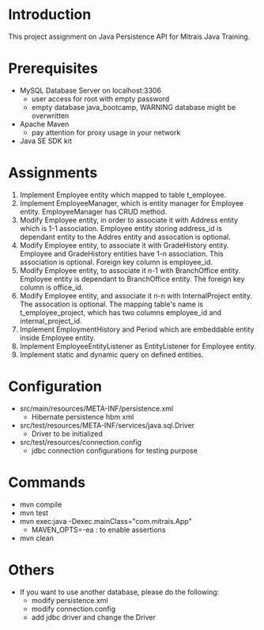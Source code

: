 # Introduction

This project assignment on Java Persistence API for Mitrais Java Training.

# Prerequisites

- MySQL Database Server on localhost:3306
    + user access for root with empty password
    + empty database java_bootcamp, WARNING database might be overwritten
- Apache Maven
    + pay attention for proxy usage in your network
- Java SE SDK kit

# Assignments

1. Implement Employee entity which mapped to table t_employee.
2. Implement EmployeeManager, which is entity manager for 
Employee entity. EmployeeManager has CRUD method.
3. Modify Employee entity, in order to associate it with
Address entity which is 1-1 association. Employee entity storing
address_id is dependant entity to the Addres entity and assocation 
is optional.
4. Modify Employee entity, to associate it with GradeHistory entity.
Employee and GradeHistory entities have 1-n association. This
association is optional. Foreign key column is employee_id.
5. Modify Employee entity, to associate it n-1 with BranchOffice 
entity. Employee entity is dependant to BranchOffice entity.
The foreign key column is office_id.
6. Modify Employee entity, and associate it n-n with InternalProject
entity. The assocation is optional. The mapping table's name is
t_employee_project, which has two columns employee_id and 
internal_project_id.
7. Implement EmploymentHistory and Period which are embeddable 
entity inside Employee entity.
8. Implement EmployeeEntityListener as EntityListener for Employee entity.
9. Implement static and dynamic query on defined entities.

# Configuration

- src/main/resources/META-INF/persistence.xml
    - Hibernate persistence hbm xml
- src/test/resources/META-INF/services/java.sql.Driver
    - Driver to be initialized
- src/test/resources/connection.config
    - jdbc connection configurations for testing purpose

# Commands

- mvn compile
- mvn test
- mvn exec:java -Dexec.mainClass="com.mitrais.App"
    - MAVEN_OPTS=-ea : to enable assertions
- mvn clean

# Others

- If you want to use another database, please do the following:
    + modify persistence.xml
    + modify connection.config
    + add jdbc driver and change the Driver